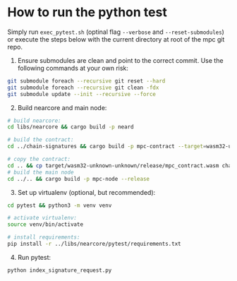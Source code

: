 # How to run the python test

Simply run `exec_pytest.sh` (optinal flag `--verbose` and `--reset-submodules`) or execute the steps below with the current directory at root of the mpc git repo.

1. Ensure submodules are clean and point to the correct commit. Use the following commands at your own risk:
```bash
git submodule foreach --recursive git reset --hard
git submodule foreach --recursive git clean -fdx
git submodule update --init --recursive --force
```

2. Build nearcore and main node:
```bash
# build nearcore:
cd libs/nearcore && cargo build -p neard

# build the contract:
cd ../chain-signatures && cargo build -p mpc-contract --target=wasm32-unknown-unknown --release

# copy the contract:
cd .. && cp target/wasm32-unknown-unknown/release/mpc_contract.wasm chain-signatures/res/mpc_contract.wasm
# build the main node
cd ../.. && cargo build -p mpc-node --release
```

3. Set up virtualenv (optional, but recommended):
```bash
cd pytest && python3 -m venv venv

# activate virtualenv:
source venv/bin/activate

# install requirements:
pip install -r ../libs/nearcore/pytest/requirements.txt
```

4. Run pytest:
```bash
python index_signature_request.py 
```

